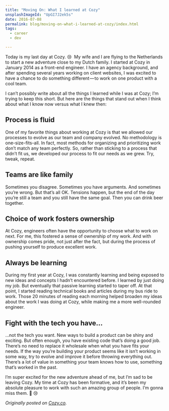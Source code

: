 ```yaml
---
title: "Moving On: What I learned at Cozy"
unsplashImageId: "UpGI7J2ek5s"
date: 2016-07-08
permalink: blog/moving-on-what-i-learned-at-cozy/index.html
tags:
  - career
  - dev

---
```


Today is my last day at Cozy. 😢&nbsp;&nbsp;My wife and I are flying to the Netherlands to start a new adventure close to my Dutch family. I started at Cozy in January 2014 as a front-end engineer. I have an agency background, and after spending several years working on client websites, I was excited to have a chance to do something different — to work on one product with a cool team.

<!-- excerpt -->

I can’t possibly write about all the things I learned while I was at Cozy; I’m trying to keep this short. But here are the things that stand out when I think about what I know now versus what I knew then:

## Process is fluid

One of my favorite things about working at Cozy is that we allowed our processes to evolve as our team and company evolved. No methodology is one-size-fits-all. In fact, most methods for organizing and prioritizing work don’t match any team perfectly. So, rather than sticking to a process that didn’t fit us, we developed our process to fit our needs as we grew. Try, tweak, repeat.

## Teams are like family

Sometimes you disagree. Sometimes you have arguments. And sometimes you’re wrong. But that’s all OK. Tensions happen, but the end of the day you’re still a team and you still have the same goal. Then you can drink beer together.

## Choice of work fosters ownership

At Cozy, engineers often have the opportunity to choose what to work on next. For me, this fostered a sense of ownership of my work. And with ownership comes pride, not just after the fact, but during the process of pushing yourself to produce excellent work.

## Always be learning

During my first year at Cozy, I was constantly learning and being exposed to new ideas and concepts I hadn’t encountered before. I learned by just doing my job. But eventually that passive learning started to taper off.
At that point, I started reading technical books and articles during my bus ride to work. Those 20 minutes of reading each morning helped broaden my ideas about the work I was doing at Cozy, while making me a more well-rounded engineer.

## Fight with the tech you have…

…not the tech you want. New ways to build a product can be shiny and exciting. But often enough, you have existing code that’s doing a good job. There’s no need to replace it wholesale when what you have fits your needs. If the way you’re building your product seems like it isn’t working in some way, try to evolve and improve it before throwing everything out. There’s a lot of value in something your team knows how to use, something that’s worked in the past.

I’m super excited for the new adventure ahead of me, but I’m sad to be leaving Cozy. My time at Cozy has been formative, and it’s been my absolute pleasure to work with such an amazing group of people. I’m gonna miss them. 👋 😢

_Originally posted on [Cozy.co](https://cozy.co/moving-on-what-i-learned-at-cozy/)._
